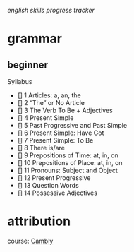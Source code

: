 *english skills progress tracker*
# grammar
## beginner
Syllabus
- [] 1 Articles: a, an, the
- [] 2 “The” or No Article
- [] 3 The Verb To Be + Adjectives
- [] 4 Present Simple
- [] 5 Past Progressive and Past Simple
- [] 6 Present Simple: Have Got
- [] 7 Present Simple: To Be
- [] 8 There is/are
- [] 9 Prepositions of Time: at, in, on
- [] 10 Prepositions of Place: at, in, on
- [] 11 Pronouns: Subject and Object
- [] 12 Present Progressive
- [] 13 Question Words
- [] 14 Possessive Adjectives


# attribution
course: [Cambly](https://www.cambly.com)
